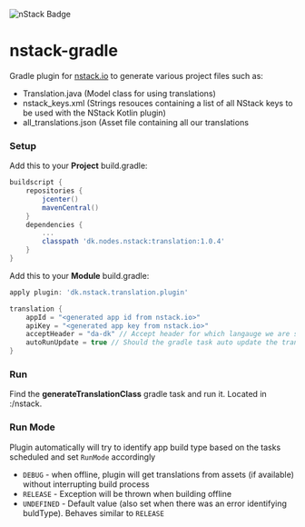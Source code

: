 ![nStack Badge](https://maven-badges.herokuapp.com/maven-central/dk.nodes.nstack/translation/badge.svg)

# nstack-gradle

Gradle plugin for [nstack.io](https://nstack.io) to generate various project files such as:

+ Translation.java (Model class for using translations)
+ nstack_keys.xml (Strings resouces containing a list of all NStack keys to be used with the NStack Kotlin plugin)
+ all_translations.json (Asset file containing all our translations

### Setup

Add this to your **Project** build.gradle:
```groovy
buildscript {
    repositories {
        jcenter()
        mavenCentral()
    }
    dependencies {
        ...
        classpath 'dk.nodes.nstack:translation:1.0.4'
    }
}
```

Add this to your **Module** build.gradle:

```groovy
apply plugin: 'dk.nstack.translation.plugin'

translation {
    appId = "<generated app id from nstack.io>"
    apiKey = "<generated app key from nstack.io>"
    acceptHeader = "da-dk" // Accept header for which langauge we are selecting
    autoRunUpdate = true // Should the gradle task auto update the translation assets/keys
}
```

### Run

Find the **generateTranslationClass** gradle task and run it. Located in :<project>/nstack.

### Run Mode

Plugin automatically will try to identify app build type based on the tasks scheduled and set `RunMode` accordingly

- `DEBUG` - when offline, plugin will get translations from assets (if available) without interrupting build process
- `RELEASE` - Exception will be thrown when building offline
- `UNDEFINED` - Default value (also set when there was an error identifying buldType). Behaves similar to `RELEASE` 
